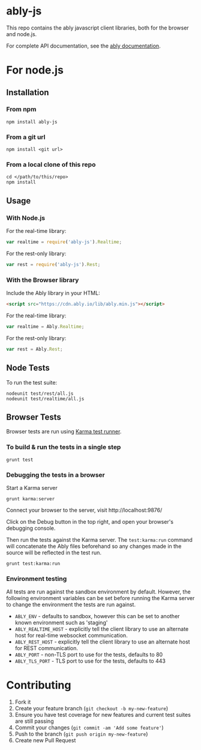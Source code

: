 # ably-js

This repo contains the ably javascript client libraries, both for the browser and node.js.

For complete API documentation, see the [ably documentation](https://ably.io/documentation).

# For node.js

## Installation

### From npm

    npm install ably-js

### From a git url

    npm install <git url>

### From a local clone of this repo

    cd </path/to/this/repo>
    npm install

## Usage

### With Node.js

For the real-time library:

```javascript
var realtime = require('ably-js').Realtime;
```

For the rest-only library:

```javascript
var rest = require('ably-js').Rest;
```

### With the Browser library

Include the Ably library in your HTML:

```html
<script src="https://cdn.ably.io/lib/ably.min.js"></script>
```

For the real-time library:

```javascript
var realtime = Ably.Realtime;
```

For the rest-only library:

```javascript
var rest = Ably.Rest;
```


## Node Tests

To run the test suite:

    nodeunit test/rest/all.js
    nodeunit test/realtime/all.js

## Browser Tests

Browser tests are run using [Karma test runner](http://karma-runner.github.io/0.12/index.html).

### To build & run the tests in a single step

    grunt test

### Debugging the tests in a browser

Start a Karma server

    grunt karma:server

Connect your browser to the server, visit http://localhost:9876/

Click on the Debug button in the top right, and open your browser's debugging console.

Then run the tests against the Karma server.  The `test:karma:run` command will concatenate the Ably files beforehand so any changes made in the source will be reflected in the test run.

    grunt test:karma:run

### Environment testing

All tests are run against the sandbox environment by default.  However, the following environment variables can be set before running the Karma server to change the environment the tests are run against.

* `ABLY_ENV` - defaults to sandbox, however this can be set to another known environment such as 'staging'
* `ABLY_REALTIME_HOST` - explicitly tell the client library to use an alternate host for real-time websocket communication.
* `ABLY_REST_HOST` - explicitly tell the client library to use an alternate host for REST communication.
* `ABLY_PORT` - non-TLS port to use for the tests, defaults to 80
* `ABLY_TLS_PORT` - TLS port to use for the tests, defaults to 443


# Contributing

1. Fork it
2. Create your feature branch (`git checkout -b my-new-feature`)
3. Ensure you have test coverage for new features and current test suites are still passing
4. Commit your changes (`git commit -am 'Add some feature'`)
5. Push to the branch (`git push origin my-new-feature`)
6. Create new Pull Request
